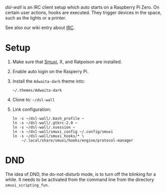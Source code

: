 *dsl-wall* is an IRC client setup which auto starts on a Raspberry Pi
Zero. On certain user actions, hooks are executed. They trigger
devices in the space, such as the lights or a printer.

See also our wiki entry about [IRC][1].


Setup
=====
 
 1. Make sure that [Smuxi][2], X, and Ratpoison are installed.

 2. Enable auto login on the Rasperry Pi.

 3. Install the `Adwaita-dark` theme into:
 
        ~/.themes/Adwaita-dark
 
 4. Clone to: `~/dsl-wall`
 
 5. Link configuration:
 
        ln -s ~/dsl-wall/.bash_profile ~
        ln -s ~/dsl-wall/.gtkrc-2.0 ~
        ln -s ~/dsl-wall/.xsession ~
        ln -s ~/dsl-wall/smuxi_config ~/.config/smuxi
        ln -s ~/dsl-wall/smuxi_hooks/* \
            ~/.local/share/smuxi/hooks/engine/protocol-manager
            
            
DND
===

The idea of DND, the do-not-disturb mode, is to turn off the blinking
for a while. It needs to be activated from the command line from the
directory `smuxi_scripting_fun`.

[1]: https://wiki.dimsumlabs.com/IRC
[2]: https://smuxi.im/
